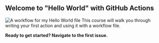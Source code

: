 ## Welcome to "Hello World" with GitHub Actions
![A workflow for my Hello World file](https://github.com/toxicmender/hello-github-actions/workflows/A%20workflow%20for%20my%20Hello%20World%20file/badge.svg)
This course will walk you through writing your first action and using it with a workflow file. 

**Ready to get started? Navigate to the first issue.**
